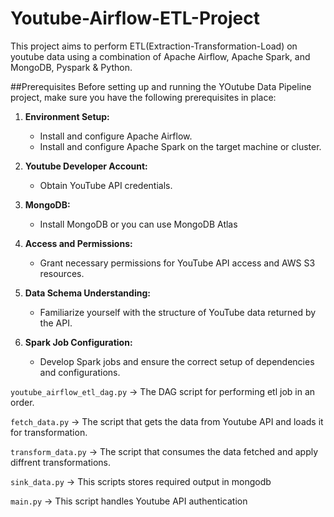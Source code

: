 # Youtube-Airflow-ETL-Project

This project aims to perform ETL(Extraction-Transformation-Load) on youtube data using a combination of Apache Airflow, Apache Spark, and MongoDB, Pyspark & Python.

##Prerequisites
Before setting up and running the YOutube Data Pipeline project, make sure you have the following prerequisites in place:

1. **Environment Setup:**
   - Install and configure Apache Airflow.
   - Install and configure Apache Spark on the target machine or cluster.

2. **Youtube Developer Account:**
   - Obtain YouTube API credentials.

3. **MongoDB:**
   - Install MongoDB or you can use MongoDB Atlas

4. **Access and Permissions:**
   - Grant necessary permissions for YouTube API access and AWS S3 resources.

5. **Data Schema Understanding:**
   - Familiarize yourself with the structure of YouTube data returned by the API.

6. **Spark Job Configuration:**
   - Develop Spark jobs and ensure the correct setup of dependencies and configurations.


`youtube_airflow_etl_dag.py` -> The DAG script for performing etl job in an order.

`fetch_data.py` -> The script that gets the data from Youtube API and loads it for transformation. 

`transform_data.py` -> The script that consumes the data fetched and apply diffrent transformations.

`sink_data.py` -> This scripts stores required output in mongodb

`main.py` -> This script handles Youtube API authentication
